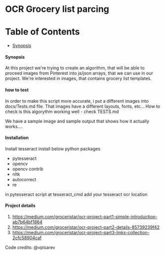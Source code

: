 # OCR Grocery list parcing


Table of Contents
=================

 * [Synopsis](#synopsis)
 <!--* [Screenshot](#screenshot)
 * [Installation](#installation)
 * [License](#license)
--> 

#### Synopsis
At this project we're trying to create an algorithm, that will be able to proceed images from Pinterest into js/json arrays, that we can use in our project. We're interested in images, that contains grocery list templates.


#### how to test  
In order to make this script more accurate, i put a different images into docs/Tests.md file.
That images have a different layouts, fonts, etc...
How to check is this algorythm working well - check TESTS.md


We have a sample image and sample output that shows how it actually works....


#### Installation
Install tesseract
install below python packages
* pytesseract
* opencv
* opencv contrib
* nltk
* autocorrect
* re

in pytesseract script at tesseract_cmd add your  tesseract ocr location

#### Project details
1. https://medium.com/groceristar/ocr-project-part1-simple-introduction-ab7b64bf1864
2. https://medium.com/groceristar/ocr-project-part2-details-85739239f42
3. https://medium.com/groceristar/ocr-project-part3-links-collection-2cfc58904caf



Code credits: @vpisarev
